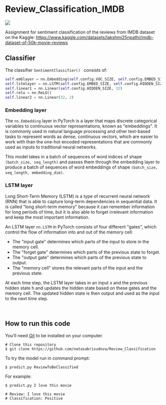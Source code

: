 # Review_Classification_IMDB

![](https://api.visitorbadge.io/api/VisitorHit?user=natasabrisudova&repo=Review_Classification-&countColor=%237B1E7A)


Assignment for sentiment classification of the reviews from IMDB dataset on the Kaggle: https://www.kaggle.com/datasets/lakshmi25npathi/imdb-dataset-of-50k-movie-reviews
 
## Classifier

The classifier ```SentimentClassifier() ``` consists of:
```python
self.emblayer = nn.Embedding(self.config.VOC_SIZE, self.config.EMBED_SIZE)
self.lstmlayer = nn.LSTM(self.config.EMBED_SIZE, self.config.HIDDEN_SIZE ,batch_first=True)
self.linear1 = nn.Linear(self.config.HIDDEN_SIZE, 32)
self.relu = nn.ReLU()
self.linear2 = nn.Linear(32, 2)
```
### Embedding layer

The ```nn.Embedding``` layer in PyTorch is a layer that maps discrete categorical variables to continuous vector representations, known as "embeddings". It is commonly used in natural language processing and other text-based tasks to represent words as dense, continuous vectors, which are easier to work with than the one-hot encoded representations that are commonly used as inputs to traditional neural networks.

This model takes in a batch of sequences of word indices of shape ```(batch_size, seq_length)``` and passes them through the embedding layer to produce a batch of sequences of word embeddings of shape ```(batch_size, seq_length, embedding_dim)```. 


### LSTM layer

Long Short-Term Memory (LSTM) is a type of recurrent neural network (RNN) that is able to capture long-term dependencies in sequential data. It is called "long short-term memory" because it can remember information for long periods of time, but it is also able to forget irrelevant information and keep the most important information.

An LSTM layer ```nn.LSTM``` in PyTorch consists of four different "gates", which control the flow of information into and out of the memory cell:

- The "input gate" determines which parts of the input to store in the memory cell.
- The "forget gate" determines which parts of the previous state to forget.
- The "output gate" determines which parts of the previous state to output.
- The "memory cell" stores the relevant parts of the input and the previous state.

At each time step, the LSTM layer takes in an input x and the previous hidden state h and updates the hidden state based on these gates and the memory cell. The updated hidden state is then output and used as the input to the next time step.


<br>

## How to run this code

You'll need [Git](https://git-scm.com) to be installed on your computer.
```
# Clone this repository
$ git clone https://github.com/natasabrisudova/Review_Classification
```


To try the model run in command prompt:
```
$ predict.py ReviewToBeClassified
```

For example:

```
$ predict.py I love this movie

# Review: I love this movie 
# Classification: Positive
```





